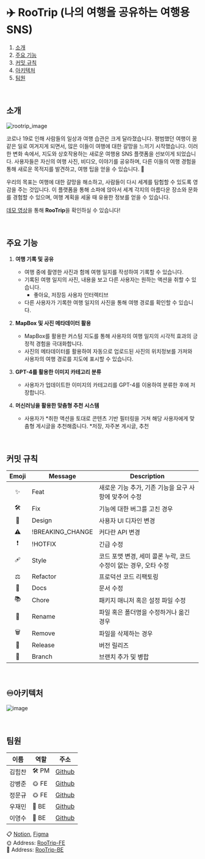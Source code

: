 # ✈️ RooTrip (나의 여행을 공유하는 여행용 SNS)

1. [소개](#소개)
2. [주요 기능](#주요-기능)
3. [커밋 규칙](#커밋-규칙)
4. [아키텍처](#아키텍처)
5. [팀원](#팀원)

<br />

## 소개

![rootrip_image](https://github.com/BangDori/RooTrip-Front/assets/44726494/f668ad36-c3dd-42c7-8d14-5e23433f85d5)

코로나 19로 인해 사람들의 일상과 여행 습관은 크게 달라졌습니다. 평범했던 여행이 꿈같은 일로 여겨지게 되면서, 많은 이들이 여행에 대한 갈망을 느끼기 시작했습니다. 이러한 변화 속에서, 지도와 상호작용하는 새로운 여행용 SNS 플랫폼을 선보이게 되었습니다. 사용자들은 자신의 여행 사진, 비디오, 이야기를 공유하며, 다른 이들의 여행 경험을 통해 새로운 목적지를 발견하고, 여행 팁을 얻을 수 있습니다. 🧳

우리의 목표는 여행에 대한 갈망을 해소하고, 사람들이 다시 세계를 탐험할 수 있도록 영감을 주는 것입니다. 이 플랫폼을 통해 소파에 앉아서 세계 각지의 아름다운 장소와 문화를 경험할 수 있으며, 여행 계획을 세울 때 유용한 정보를 얻을 수 있습니다.

[데모 영상](https://www.youtube.com/watch?v=hT1PIR0VkoY)을 통해 **RooTrip**을 확인하실 수 있습니다!

<br />

## 주요 기능

1. **여행 기록 및 공유**
   - 여행 중에 촬영한 사진과 함께 여행 일지를 작성하여 기록할 수 있습니다.
   - 기록된 여행 일지의 사진, 내용을 보고 다른 사용자는 원하는 액션을 취할 수 있습니다.
      * 좋아요, 저장등 사용자 인터렉티브
   - 다른 사용자가 기록한 여행 일지의 사진을 통해 여행 경로를 확인할 수 있습니다.

2. **MapBox 및 사진 메타데이터 활용**
   - MapBox를 활용한 커스텀 지도를 통해 사용자의 여행 일지의 시각적 효과의 긍정적 경험을 
     극대화합니다.
   - 사진의 메타데이터를 활용하여 자동으로 업로드된 사진의 위치정보를 가져와 사용자의 여행 
     경로를 지도에 표시할 수 있습니다. 

3. **GPT-4를 활용한 이미지 카테고리 분류**
   - 사용자가 업데이트한 이미지의 카테고리를 GPT-4를 이용하여 분류한 후에 저장합니다.

4. **머신러닝을 활용한 맞춤형 추천 시스템**
   - 사용자가 *취한 액션을 토대로 콘텐츠 기반 필터링을 거쳐 해당 사용자에게 맞춤형 게시글을 추천해줍니다.
       *저장, 자주본 게시글, 추천

<br />

## 커밋 규칙

| Emoji | Message          | Description                                                      |
| :---: | ---------------- | ---------------------------------------------------------------- |
|  ✨   | Feat             | 새로운 기능 추가, 기존 기능을 요구 사항에 맞추어 수정               |
|   🛠   | Fix              | 기능에 대한 버그를 고친 경우                                      |
|  🎨   | Design           | 사용자 UI 디자인 변경                                             |
|   ⚠   | !BREAKING_CHANGE | 커다란 API 변경                                                  |
|  ❗   | !HOTFIX          | 긴급 수정                                                        |
|  🩹   | Style            | 코드 포맷 변경, 세미 콜론 누락, 코드 수정이 없는 경우, 오타 수정     |
|   ⚖   | Refactor         | 프로덕션 코드 리팩토링                                            |
|  📃   | Docs             | 문서 수정                                                        |
|  📚   | Chore            | 패키지 매니저 혹은 설정 파일 수정                                  |
|  📂   | Rename           | 파일 혹은 폴더명을 수정하거나 옮긴 경우                            |
|   🗑   | Remove           | 파일을 삭제하는 경우                                              |
|  🎊   | Release          | 버전 릴리즈                                                      |
|  🔀   | Branch           | 브랜치 추가 및 병합                                              |

<br />

## ♾아키텍처

![image](https://github.com/BangDori/RooTrip-Front/assets/44726494/8766e290-a321-4fd7-b12f-6702401f0b75)

<br />

## 팀원

|      이름     |      역할     |     주소      |
| ------------- | ------------- | ------------- |
| 김힘찬 | 🛠 PM | [Github](https://github.com/HmDol) |
| 강병준 | 🌞 FE | [Github](https://github.com/BangDori) |
| 정문규 | 🌞 FE | [Github](https://github.com/JungMunGyu) |
| 우재민 | 🌚 BE | [Github](https://github.com/WooJJam) |
| 이영수 | 🌚 BE | [Github](https://github.com/youngsu5582) |

📋 [Notion](https://www.notion.so/e0bed146cc4c4280b7c5a05f4df22b90?v=975aa4fe34d6456e9ca84e4fd59690d6), [Figma](https://www.figma.com/file/rUpCTXuQRM4LS9ruN3ydZq/RooTrip_Backup?type=design&node-id=0%3A1&mode=design&t=uE2NIHnA0d43WzNv-1)
<br/> 🌞 Address: [RooTrip-FE](https://github.com/BangDori/RooTrip-Front)
<br/> 🌚 Address: [RooTrip-BE](https://github.com/youngsu5582/RooTrip-Backend)
